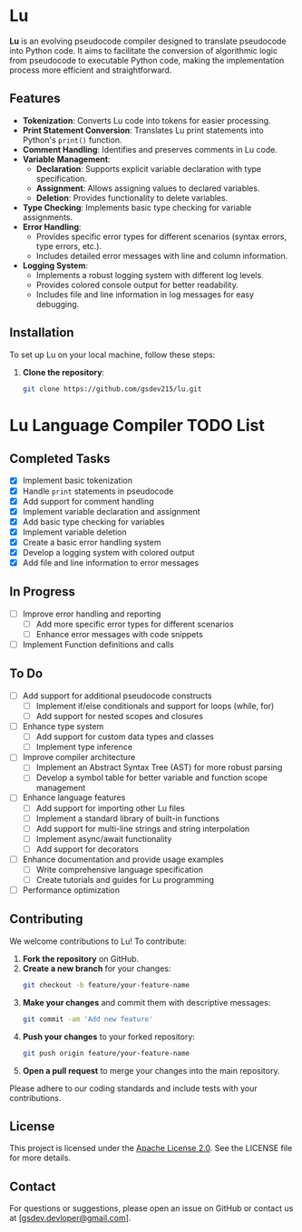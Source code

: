 # Lu

**Lu** is an evolving pseudocode compiler designed to translate pseudocode into Python code. It aims to facilitate the conversion of algorithmic logic from pseudocode to executable Python code, making the implementation process more efficient and straightforward.

## Features

- **Tokenization**: Converts Lu code into tokens for easier processing.
- **Print Statement Conversion**: Translates Lu print statements into Python's `print()` function.
- **Comment Handling**: Identifies and preserves comments in Lu code.
- **Variable Management**:
  - **Declaration**: Supports explicit variable declaration with type specification.
  - **Assignment**: Allows assigning values to declared variables.
  - **Deletion**: Provides functionality to delete variables.
- **Type Checking**: Implements basic type checking for variable assignments.
- **Error Handling**: 
  - Provides specific error types for different scenarios (syntax errors, type errors, etc.).
  - Includes detailed error messages with line and column information.
- **Logging System**: 
  - Implements a robust logging system with different log levels.
  - Provides colored console output for better readability.
  - Includes file and line information in log messages for easy debugging.

  
## Installation

To set up Lu on your local machine, follow these steps:

1. **Clone the repository**:
    ```bash
    git clone https://github.com/gsdev215/lu.git
    ```


# Lu Language Compiler TODO List

## Completed Tasks

- [x] Implement basic tokenization
- [x] Handle `print` statements in pseudocode
- [x] Add support for comment handling
- [x] Implement variable declaration and assignment
- [x] Add basic type checking for variables
- [x] Implement variable deletion
- [x] Create a basic error handling system
- [x] Develop a logging system with colored output
- [x] Add file and line information to error messages

## In Progress

- [ ] Improve error handling and reporting
  - [ ] Add more specific error types for different scenarios
  - [ ] Enhance error messages with code snippets
- [ ] Implement Function definitions and calls

## To Do

- [ ] Add support for additional pseudocode constructs
  - [ ] Implement if/else conditionals and support for loops (while, for)
  - [ ] Add support for nested scopes and closures

- [ ] Enhance type system
  - [ ] Add support for custom data types and classes
  - [ ] Implement type inference

- [ ] Improve compiler architecture
  - [ ] Implement an Abstract Syntax Tree (AST) for more robust parsing
  - [ ] Develop a symbol table for better variable and function scope management

- [ ] Enhance language features
  - [ ] Add support for importing other Lu files
  - [ ] Implement a standard library of built-in functions
  - [ ] Add support for multi-line strings and string interpolation
  - [ ] Implement async/await functionality
  - [ ] Add support for decorators

- [ ] Enhance documentation and provide usage examples
  - [ ] Write comprehensive language specification
  - [ ] Create tutorials and guides for Lu programming

- [ ] Performance optimization

## Contributing

We welcome contributions to Lu! To contribute:

1. **Fork the repository** on GitHub.
2. **Create a new branch** for your changes:
    ```bash
    git checkout -b feature/your-feature-name
    ```
3. **Make your changes** and commit them with descriptive messages:
    ```bash
    git commit -am 'Add new feature'
    ```
4. **Push your changes** to your forked repository:
    ```bash
    git push origin feature/your-feature-name
    ```
5. **Open a pull request** to merge your changes into the main repository.

Please adhere to our coding standards and include tests with your contributions.

## License

This project is licensed under the [Apache License 2.0](LICENSE). See the LICENSE file for more details.

## Contact

For questions or suggestions, please open an issue on GitHub or contact us at [gsdev.devloper@gmail.com].


